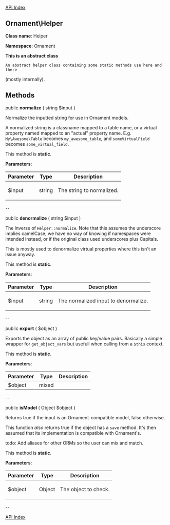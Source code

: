 [API Index](ApiIndex.md)


Ornament\Helper
---------------


**Class name**: Helper

**Namespace**: Ornament

**This is an abstract class**






    An abstract helper class containing some static methods use here and there
(mostly internally).

    







Methods
-------


public **normalize** ( string $input )


Normalize the inputted string for use in Ornament models.

A normalized string is a classname mapped to a table name, or a virtual
property named mapped to an &quot;actual&quot; property name. E.g.
`My\Awesome\Table` becomes `my_awesome_table`, and `someVirtualField`
becomes `some_virtual_field`.



This method is **static**.



**Parameters**:

| Parameter | Type | Description |
|-----------|------|-------------|
| $input | string | <p>The string to normalized.</p> |

--

public **denormalize** ( string $input )


The inverse of `Helper::normalize`. Note that this assumes the underscore
implies camelCase; we have no way of knowing if namespaces were intended
instead, or if the original class used underscores plus Capitals.

This is mostly used to denormalize virtual properties where this isn&#039;t
an issue anyway.



This method is **static**.



**Parameters**:

| Parameter | Type | Description |
|-----------|------|-------------|
| $input | string | <p>The normalized input to denormalize.</p> |

--

public **export** ( $object )


Exports the object as an array of public key/value pairs. Basically a
simple wrapper for `get_object_vars` but usefull when calling from a
`$this` context.





This method is **static**.



**Parameters**:

| Parameter | Type | Description |
|-----------|------|-------------|
| $object | mixed |  |

--

public **isModel** ( Object $object )


Returns true if the input is an Ornament-compatible model, false
otherwise.

This function _also_ returns true if the object has a `save` method. It&#039;s
then assumed that its implementation is compatible with Ornament&#039;s.

todo: Add aliases for other ORMs so the user can mix and match.



This method is **static**.



**Parameters**:

| Parameter | Type | Description |
|-----------|------|-------------|
| $object | Object | <p>The object to check.</p> |

--

[API Index](ApiIndex.md)
